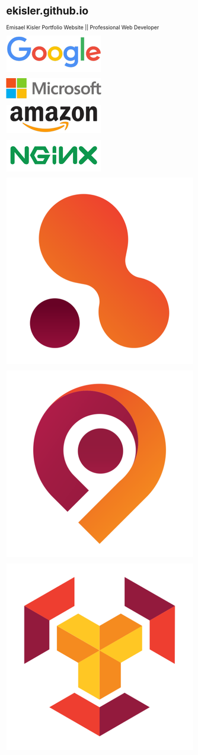 # ekisler.github.io
Emisael Kisler Portfolio Website ||
Professional Web Developer

![Screenshot](./assets/img/logo/google.png)

![Screenshot](./assets/img/logo/microsoft.png)

![Screenshot](./assets/img/logo/amazon.png)

![Screenshot](./assets/img/logo/nginx.png)

![Screenshot](./assets/img/logo/company_1.svg)

![Screenshot](./assets/img/logo/company_2.svg)

![Screenshot](./assets/img/logo/company_3.svg)


